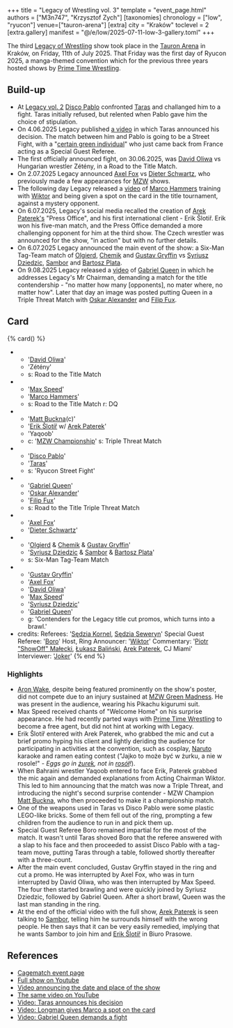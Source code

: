 +++
title = "Legacy of Wrestling vol. 3"
template = "event_page.html"
authors = ["M3n747", "Krzysztof Zych"]
[taxonomies]
chronology = ["low", "ryucon"]
venue=["tauron-arena"]
[extra]
city = "Kraków"
toclevel = 2
[extra.gallery]
manifest = "@/e/low/2025-07-11-low-3-gallery.toml"
+++

The third [Legacy of Wrestling](@/o/low.md) show took place in the [Tauron Arena](@/v/tauron-arena.md) in Kraków, on Friday, 11th of July 2025. That Friday was the first day of Ryucon 2025, a manga-themed convention which for the previous three years hosted shows by [Prime Time Wrestling](@/o/ptw.md).

## Build-up

* At [Legacy vol. 2](@/e/low/2025-04-06-low-2.md) [Disco Pablo](@/w/disco-pablo.md) confronted [Taras](@/w/taras.md) and challanged him to a fight. Taras initially refused, but relented when Pablo gave him the choice of stipulation.
* On 4.06.2025 Legacy published [a video][uliczne-disco] in which Taras announced his decision. The match between him and Pablo is going to be a Street Fight, with a "[certain green individual](@/w/boro.md)" who just came back from France acting as a Special Guest Referee.
* The first officially announced fight, on 30.06.2025, was [David Oliwa](@/w/david-oliwa.md) vs Hungarian wrestler Zétény, in a Road to the Title Match.
* On 2.07.2025 Legacy announced [Axel Fox](@/w/axel-fox.md) vs [Dieter Schwartz](@/w/dieter-schwartz.md), who previously made a few appearances for [MZW](@/o/mzw.md) shows.
* The following day Legacy released a [video][marco-wszystkich-rozwali] of [Marco Hammers](@/w/marco-hammers.md) training with [Wiktor](@/w/wiktor-longman.md) and being given a spot on the card in the title tournament, against a mystery opponent.
* On 6.07.2025, Legacy's social media recalled the creation of [Arek Paterek's](@/w/arek-paterek.md) "Press Office", and his first international client - Erik Šlotiř. Erik won his five-man match, and the Press Office demanded a more challenging opponent for him at the third show. The Czech wrestler was announced for the show, "in action" but with no further details.
* On 6.07.2025 Legacy announced the main event of the show: a Six-Man Tag-Team match of [Olgierd](@/w/olgierd.md), [Chemik](@/w/chemik.md) and [Gustav Gryffin](@/w/gustav-gryffin.md) vs [Syriusz Dziedzic](@/w/dziedzic.md), [Sambor](@/w/sambor.md) and [Bartosz Plata](@/w/plata.md).
* On 9.08.2025 Legacy released a [video][gabrys-mizia-koziolka] of [Gabriel Queen](@/w/gabriel-queen.md) in which he addresses Legacy's Mr Chairman, demanding a match for the title contendership - "no matter how many [opponents], no mater where, no matter how". Later that day an image was posted putting Queen in a Triple Threat Match with [Oskar Alexander](@/w/oskar-alexander.md) and [Filip Fux](@/w/filip-fux.md).

## Card

{% card() %}
- - '[David Oliwa](@/w/david-oliwa.md)'
  - 'Zétény'
  - s: Road to the Title Match
- - '[Max Speed](@/w/max-speed.md)'
  - '[Marco Hammers](@/w/marco-hammers.md)'
  - s: Road to the Title Match
    r: DQ
- - '[Matt Buckna](@/w/matt-buckna.md)(c)'
  - '[Erik Šlotíř](@/w/erik-slotir.md) w/ [Arek Paterek](@/w/arek-paterek.md)'
  - 'Yaqoob'
  - c: '[MZW Championship](@/c/mzw-championship.md)'
    s: Triple Threat Match
- - '[Disco Pablo](@/w/disco-pablo.md)'
  - '[Taras](@/w/taras.md)'
  - s: 'Ryucon Street Fight'
- - '[Gabriel Queen](@/w/gabriel-queen.md)'
  - '[Oskar Alexander](@/w/oskar-alexander.md)'
  - '[Filip Fux](@/w/filip-fux.md)'
  - s: Road to the Title Triple Threat Match
- - '[Axel Fox](@/w/axel-fox.md)'
  - '[Dieter Schwartz](@/w/dieter-schwartz.md)'
- - '[Olgierd](@/w/olgierd.md) & [Chemik](@/w/chemik.md) & [Gustav Gryffin](@/w/gustav-gryffin.md)'
  - '[Syriusz Dziedzic](@/w/dziedzic.md) & [Sambor](@/w/sambor.md) & [Bartosz Plata](@/w/plata.md)'
  - s: Six-Man Tag-Team Match
- - '[Gustav Gryffin](@/w/gustav-gryffin.md)'
  - '[Axel Fox](@/w/axel-fox.md)'
  - '[David Oliwa](@/w/david-oliwa.md)'
  - '[Max Speed](@/w/max-speed.md)'
  - '[Syriusz Dziedzic](@/w/dziedzic.md)'
  - '[Gabriel Queen](@/w/gabriel-queen.md)'
  - g: 'Contenders for the Legacy title cut promos, which turns into a brawl.'
- credits:
    Referees: '[Sędzia Kornel](@/w/sedzia-kornel.md), [Sędzia Seweryn](@/w/sedzia-seweryn.md)'
    Special Guest Referee: '[Boro](@/w/boro.md)'
    Host, Ring Announcer: '[Wiktor](@/w/wiktor-longman.md)'
    Commentary: '[Piotr "ShowOff" Małecki](@/w/piotr-malecki.md), [Łukasz Baliński](@/w/lukasz-balinski.md), [Arek Paterek](@/w/arek-paterek.md), CJ Miami'
    Interviewer: '[Joker](@/w/joker.md)'
{% end %}

### Highlights

* [Aron Wake](@/w/aron-wake.md), despite being featured prominently on the show's poster, did not compete due to an injury sustained at [MZW Green Madness](@/e/mzw/2025-06-28-mzw-green-madness.md). He was present in the audience, wearing his Pikachu kigurumi suit.
* Max Speed received chants of "Welcome Home" on his surprise appearance. He had recently parted ways with [Prime Time Wrestling](@/o/ptw.md) to become a free agent, but did not hint at working with Legacy.
* Erik Šlotíř entered with Arek Paterek, who grabbed the mic and cut a brief promo hyping his client and lightly deriding the audience for participating in activities at the convention, such as cosplay, [Naruto][gabriel-narutowicz] karaoke and ramen eating contest ("Jajko to może być w żurku, a nie w rosole!" - _Eggs go in [żurek][jourreques], not in [rosół][best-soup]!_).
* When Bahraini wrestler Yaqoob entered to face Erik, Paterek grabbed the mic again and demanded explanations from Acting Chairman Wiktor. This led to him announcing that the match was now a Triple Threat, and introducing the night's second surprise contender - MZW Champion [Matt Buckna](@/w/matt-buckna.md), who then proceeded to make it a championship match.
* One of the weapons used in Taras vs Disco Pablo were some plastic LEGO-like bricks. Some of them fell out of the ring, prompting a few children from the audience to run in and pick them up.
* Special Guest Referee Boro remained impartial for the most of the match. It wasn't until Taras shoved Boro that the referee answered with a slap to his face and then proceeded to assist Disco Pablo with a tag-team move, putting Taras through a table, followed shortly thereafter with a three-count.
* After the main event concluded, Gustav Gryffin stayed in the ring and cut a promo. He was interrupted by Axel Fox, who was in turn interrupted by David Oliwa, who was then interrupted by Max Speed. The four then started brawling and were quickly joined by Syriusz Dziedzic, followed by Gabriel Queen. After a short brawl, Queen was the last man standing in the ring.
* At the end of the official video with the full show, [Arek Paterek](@/w/arek-paterek.md) is seen talking to [Sambor](@/w/sambor.md), telling him he surrounds himself with the wrong people. He then says that it can be very easily remedied, implying that he wants Sambor to join him and [Erik Šlotíř](@/w/erik-slotir.md) in Biuro Prasowe.

## References

* [Cagematch event page](https://www.cagematch.net/?id=1&nr=425357)
* [Full show on Youtube](https://www.youtube.com/watch?v=NyUepbql6jY)
* [Video announcing the date and place of the show](https://www.facebook.com/legacyofwrestlingpl/videos/1209475247303707)
* [The same video on YouTube](https://www.youtube.com/watch?v=VQgkf_uaaOw)
* [Video: Taras announces his decision][uliczne-disco]
* [Video: Longman gives Marco a spot on the card][marco-wszystkich-rozwali]
* [Video: Gabriel Queen demands a fight][gabrys-mizia-koziolka]

[uliczne-disco]: https://www.facebook.com/watch/?v=1255085909641448
[marco-wszystkich-rozwali]: https://www.facebook.com/legacyofwrestlingpl/videos/1507398263975287
[gabrys-mizia-koziolka]: https://www.facebook.com/legacyofwrestlingpl/videos/723658897295884/
[gabriel-narutowicz]: https://en.wikipedia.org/wiki/Naruto
[jourreques]: https://en.wikipedia.org/wiki/Sour_cereal_soup#Poland
[best-soup]: https://en.wikipedia.org/wiki/Ros%C3%B3%C5%82
